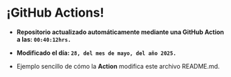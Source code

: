 # ¡GitHub Actions!
* **Repositorio actualizado automáticamente mediante una GitHub Action a las: `00:40:12hrs.`**
* **Modificado el día: `28, del mes de mayo, del año 2025.`**

* Ejemplo sencillo de cómo la **Action** modifica este archivo README.md.
